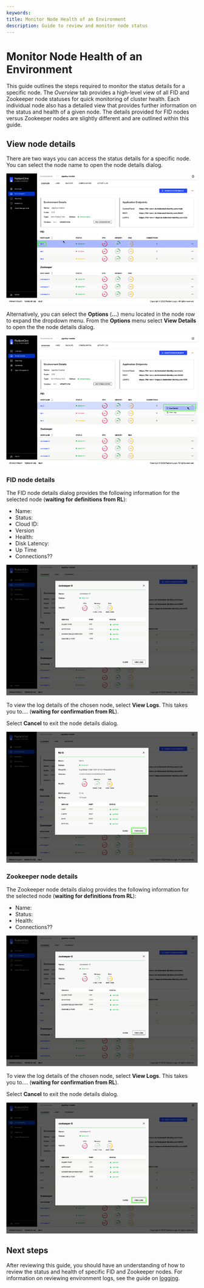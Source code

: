 ```yaml
---
keywords:
title: Monitor Node Health of an Environment
description: Guide to review and monitor node status
---
```

# Monitor Node Health of an Environment

This guide outlines the steps required to monitor the status details for a specific node. The *Overview* tab provides a high-level view of all FID and Zookeeper node statuses for quick monitoring of cluster health. Each individual node also has a detailed view that provides further information on the status and health of a given node. The details provided for FID nodes versus Zookeeper nodes are slightly different and are outlined within this guide.

## View node details

There are two ways you can access the status details for a specific node. You can select the node name to open the node details dialog.

![image details](images/node-name.png)

Alternatively, you can select the **Options** (**...**) menu located in the node row to expand the dropdown menu. From the **Options** menu select **View Details** to open the the node details dialog.

![image details](images/node-options.png)

### FID node details

The FID node details dialog provides the following information for the selected node (**waiting for definitions from RL**):

- Name:
- Status:
- Cloud ID:
- Version
- Health:
- Disk Latency:
- Up Time
- Connections??

![image description](images/node-fid-details.png)

To view the log details of the chosen node, select **View Logs**. This takes you to.... (**waiting for confirmation from RL**).

Select **Cancel** to exit the node details dialog.

![image description](images/node-fid-logs.png)

### Zookeeper node details

The Zookeeper node details dialog provides the following information for the selected node (**waiting for definitions from RL**):

- Name:
- Status:
- Health:
- Connections??

![image description](images/node-zookeeper-details.png)

To view the log details of the chosen node, select **View Logs**. This takes you to.... (**waiting for confirmation from RL**).

Select **Cancel** to exit the node details dialog.

![image description](images/node-zookeeper-logs.png)

## Next steps

After reviewing this guide, you should have an understanding of how to review the status and health of specific FID and Zookeeper nodes. For information on reviewing environment logs, see the guide on [logging](../logging/environment-logs.md).
